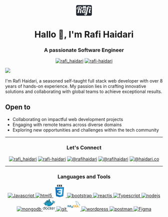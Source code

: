 <div align="center">
    <img src="Logo.png" style="width: 10%" />
</div>
<h1 align="center">Hallo 👋, I'm Rafi Haidari</h1>
<h3 align="center">A passionate Software Engineer</h3>
<p align="center"> 
    <a href="https://twitter.com/rafi_haidari" target="blank"><img src="https://img.shields.io/twitter/follow/rafi_haidari?logo=twitter&style=for-the-badge" alt="rafi_haidari" /></a>
    <a href="https://www.linkedin.com/in/rafi-haidari" target="blank"><img src="https://img.shields.io/twitter/follow/rafi-haidari?logo=linkedin&style=for-the-badge" alt="rafi-haidari" /></a>
</p>

[![](https://visitcount.itsvg.in/api?id=rafihaidari&label=Profile%20Views&color=1&icon=5&pretty=true)](https://visitcount.itsvg.in)

I'm Rafi Haidari, a seasoned self-taught full stack web developer with over 8 years of hands-on experience. My passion lies in crafting innovative solutions and collaborating with global teams to achieve exceptional results.

## Open to
- Collaborating on impactful web development projects  
- Engaging with remote teams across diverse domains  
- Exploring new opportunities and challenges within the tech community

---

<h3 align="center">Let's Connect</h3>
<p align="center">
<a href="https://twitter.com/rafi_haidari" target="blank"><img align="center" src="https://raw.githubusercontent.com/rahuldkjain/github-profile-readme-generator/master/src/images/icons/Social/twitter.svg" alt="rafi_haidari" height="30" width="40" /></a>
<a href="https://linkedin.com/in/rafi-haidari" target="blank"><img align="center" src="https://raw.githubusercontent.com/rahuldkjain/github-profile-readme-generator/master/src/images/icons/Social/linked-in-alt.svg" alt="rafi-haidari" height="30" width="40" /></a>
<a href="https://medium.com/@rafihaidari" target="blank"><img align="center" src="https://cdn.icon-icons.com/icons2/3042/PNG/512/medium_logo_icon_189268.png" alt="@rafihaidari" height="30" width="40" /></a>
<a href="https://github.com/rafihaidari" target="blank"><img align="center" src="https://raw.githubusercontent.com/rahuldkjain/github-profile-readme-generator/master/src/images/icons/Social/github.svg" alt="@rafihaidari" height="30" width="40" /></a>
<a href="https://haidari.co/" target="blank"><img align="center" src="https://uxwing.com/wp-content/themes/uxwing/download/internet-network-technology/globe-network-icon.png" alt="@haidari.co" height="30" width="30" /></a> 
</p>

---

<h3 align="center">Languages and Tools</h3>
<p align="center">
    <a href="https://developer.mozilla.org/en-US/docs/Web/JavaScript" target="_blank" rel="noreferrer"> <img src="https://upload.wikimedia.org/wikipedia/commons/6/6a/JavaScript-logo.png" alt="Javascript" width="32" height="32"/> </a> 
  <a href="https://developer.mozilla.org/en-US/docs/Web/html" target="_blank" rel="noreferrer"> <img src="https://upload.wikimedia.org/wikipedia/commons/thumb/6/61/HTML5_logo_and_wordmark.svg/120px-HTML5_logo_and_wordmark.svg.png" alt="html5" width="40" height="40"/> </a> 
   <a href="https://developer.mozilla.org/en-US/docs/Web/css" target="_blank" rel="noreferrer"> <img src="https://raw.githubusercontent.com/devicons/devicon/master/icons/css3/css3-original-wordmark.svg" alt="css3" width="40" height="40"/> </a> 
  <a href="https://getbootstrap.com" target="_blank" rel="noreferrer"> <img src="https://upload.wikimedia.org/wikipedia/commons/thumb/b/b2/Bootstrap_logo.svg/2560px-Bootstrap_logo.svg.png" alt="bootstrap" width="40"/> </a> 
  <a href="https://react.dev/" target="_blank" rel="noreferrer"> <img src="https://upload.wikimedia.org/wikipedia/commons/thumb/a/a7/React-icon.svg/2300px-React-icon.svg.png" alt="reactjs" width="35"/> </a> 
  <a href="https://www.typescriptlang.org/" target="_blank" rel="noreferrer"> <img src="https://upload.wikimedia.org/wikipedia/commons/thumb/4/4c/Typescript_logo_2020.svg/2048px-Typescript_logo_2020.svg.png" alt="Typescript" width="35"/> </a>
   <a href="https://nodejs.org/" target="_blank" rel="noreferrer"> <img src="https://upload.wikimedia.org/wikipedia/commons/thumb/7/7e/Node.js_logo_2015.svg/591px-Node.js_logo_2015.svg.png" alt="nodejs" width="140"/> </a>
  <a href="https://www.mongodb.com/" target="_blank" rel="noreferrer"> <img src="https://upload.wikimedia.org/wikipedia/commons/thumb/9/93/MongoDB_Logo.svg/2560px-MongoDB_Logo.svg.png" alt="mongodb" width="140"/> </a>
  <a href="https://www.docker.com/" target="_blank" rel="noreferrer"> <img src="https://raw.githubusercontent.com/devicons/devicon/master/icons/docker/docker-original-wordmark.svg" alt="docker" width="40" height="40"/> </a> 
  <a href="https://git-scm.com/" target="_blank" rel="noreferrer"> <img src="https://www.vectorlogo.zone/logos/git-scm/git-scm-icon.svg" alt="git" width="40" height="40"/> </a>
  <a href="https://www.mysql.com/" target="_blank" rel="noreferrer"> <img src="https://raw.githubusercontent.com/devicons/devicon/master/icons/mysql/mysql-original-wordmark.svg" alt="mysql" width="40" height="40"/> </a>
  <a href="https://wordpress.org/" target="_blank" rel="noreferrer"> <img src="https://upload.wikimedia.org/wikipedia/commons/thumb/9/98/WordPress_blue_logo.svg/1024px-WordPress_blue_logo.svg.png" alt="wordpress" width="40" height="40"/> </a>
  <a href="https://postman.com" target="_blank" rel="noreferrer"> <img src="https://www.vectorlogo.zone/logos/getpostman/getpostman-icon.svg" alt="postman" width="40" height="40"/> </a>
  <a href="https://www.figma.com/" target="_blank" rel="noreferrer"> <img src="https://upload.wikimedia.org/wikipedia/commons/thumb/3/33/Figma-logo.svg/1667px-Figma-logo.svg.png" alt="Figma" height="40"/> </a>

</p>
